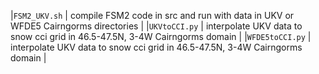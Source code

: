 |`FSM2_UKV.sh`    | compile FSM2 code in src and run with data in UKV or WFDE5 Cairngorms directories |
|`UKVtoCCI.py`    | interpolate UKV data to snow cci grid in 46.5-47.5N, 3-4W Cairngorms domain       |
|`WFDE5toCCI.py`  | interpolate UKV data to snow cci grid in 46.5-47.5N, 3-4W Cairngorms domain       |

